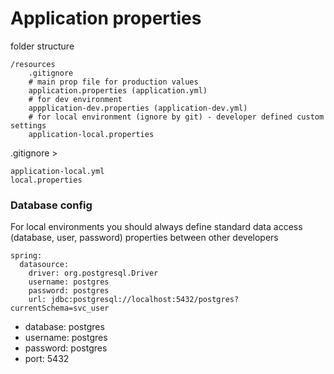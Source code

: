 # Application properties

folder structure

```
/resources
    .gitignore
    # main prop file for production values
    application.properties (application.yml)
    # for dev environment 
    appplication-dev.properties (application-dev.yml)
    # for local environment (ignore by git) - developer defined custom settings
    application-local.properties
```

.gitignore >&#x20;

```
application-local.yml
local.properties
```

### Database config&#x20;

For local environments you should always define standard data access (database, user, password) properties between other developers

```properties
spring:
  datasource:
    driver: org.postgresql.Driver
    username: postgres
    password: postgres
    url: jdbc:postgresql://localhost:5432/postgres?currentSchema=svc_user

```

* database: postgres
* username: postgres
* password: postgres
* port: 5432





